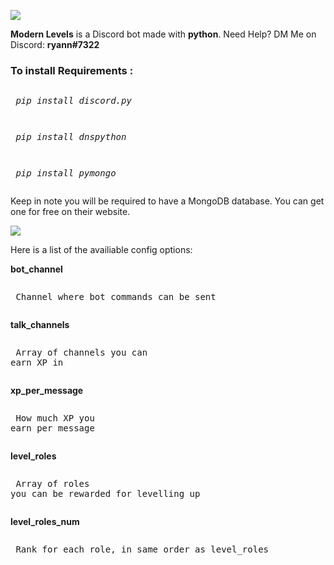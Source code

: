 ![](https://cdn.discordapp.com/attachments/809363224663031829/809686343382859826/MOSHED-2021-2-12-7-24-9.gif)

<p><b>Modern Levels</b> is a Discord bot made with <b>python</b>. Need Help? DM Me on Discord: <b>ryann#7322</b></p>

<h3>To install <b>Requirements :</b></h3> 
	 <pre><p> <i>pip install discord.py</i></p></pre>
   <pre><p> <i>pip install dnspython</i></p></pre>
   <pre><p> <i>pip install pymongo</i></p></pre>




<p> Keep in note you will be required to have a MongoDB database. You can get one for free on their website. </p>


![](https://cdn.discordapp.com/attachments/809363224663031829/809686324322762762/MOSHED-2021-2-12-7-23-56.gif)

<p> Here is a list of the availiable config options:

<b> bot_channel </b> 
	 <pre><p> Channel where bot commands can be sent </p></pre>
<b> talk_channels </b> 
	 <pre><p> Array of channels you can earn XP in </p></pre>
<b> xp_per_message </b> 
	 <pre><p> How much XP you earn per message </p></pre>
<b> level_roles </b> 
	 <pre><p> Array of roles you can be rewarded for levelling up </p></pre>
<b> level_roles_num </b> 
	 <pre><p> Rank for each role, in same order as level_roles </p></pre>

